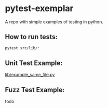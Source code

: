 # pytest-exemplar

A repo with simple examples of testing in python.

## How to run tests:

```sh
pytest src/lib/*
```

## Unit Test Example:

[lib/example_same_file.py](lib/example_unit_test_same_file.py)


## Fuzz Test Example:

todo
